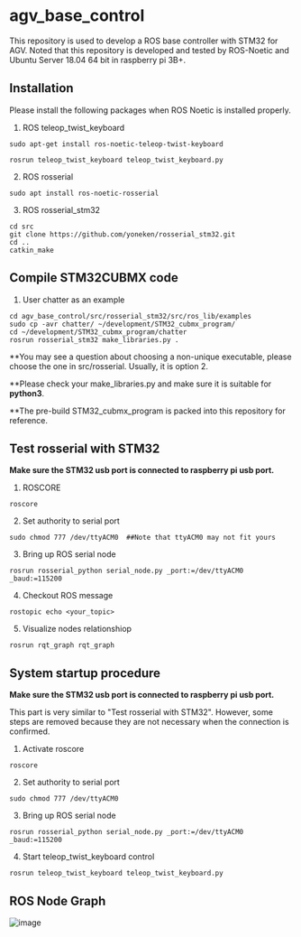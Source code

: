 # agv_base_control
This repository is used to develop a ROS base controller with STM32 for AGV. Noted that this repository is developed and tested by ROS-Noetic and Ubuntu Server 18.04 64 bit in raspberry pi 3B+.

## Installation
Please install the following packages when ROS Noetic is installed properly.
1. ROS teleop_twist_keyboard
```
sudo apt-get install ros-noetic-teleop-twist-keyboard
```
```
rosrun teleop_twist_keyboard teleop_twist_keyboard.py
```

2. ROS rosserial
```
sudo apt install ros-noetic-rosserial
```

3. ROS rosserial_stm32
```
cd src
git clone https://github.com/yoneken/rosserial_stm32.git
cd ..
catkin_make
```

## Compile STM32CUBMX code
1. User chatter as an example
```
cd agv_base_control/src/rosserial_stm32/src/ros_lib/examples
sudo cp -avr chatter/ ~/development/STM32_cubmx_program/
cd ~/development/STM32_cubmx_program/chatter
rosrun rosserial_stm32 make_libraries.py .
```
**You may see a question about choosing a non-unique executable, please choose the one in src/rosserial. Usually, it is option 2.

**Please check your make_libraries.py and make sure it is suitable for **python3**.

**The pre-build STM32_cubmx_program is packed into this repository for reference.

## Test rosserial with STM32
**Make sure the STM32 usb port is connected to raspberry pi usb port.**

1) ROSCORE
```
roscore
```

2) Set authority to serial port
```
sudo chmod 777 /dev/ttyACM0  ##Note that ttyACM0 may not fit yours
```

3) Bring up ROS serial node
```
rosrun rosserial_python serial_node.py _port:=/dev/ttyACM0 _baud:=115200
```

4) Checkout ROS message
```
rostopic echo <your_topic>
```

5) Visualize nodes relationshiop
```
rosrun rqt_graph rqt_graph
```

## System startup procedure
**Make sure the STM32 usb port is connected to raspberry pi usb port.**

This part is very similar to "Test rosserial with STM32". However, some steps are removed because they are not necessary when the connection is confirmed.

1. Activate roscore
```
roscore
```

2. Set authority to serial port
```
sudo chmod 777 /dev/ttyACM0
```

3. Bring up ROS serial node
```
rosrun rosserial_python serial_node.py _port:=/dev/ttyACM0 _baud:=115200
```

4. Start teleop_twist_keyboard control
```
rosrun teleop_twist_keyboard teleop_twist_keyboard.py
```

## ROS Node Graph
![image](https://github.com/vincent51689453/IC382-ROS-STM32/blob/noetic-pi/git_image/rosgraph.png)
